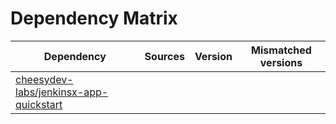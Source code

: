 # Dependency Matrix

Dependency | Sources | Version | Mismatched versions
---------- | ------- | ------- | -------------------
[cheesydev-labs/jenkinsx-app-quickstart](https://github.com/cheesydev-labs/jenkinsx-app-quickstart.git) |  | []() | 
